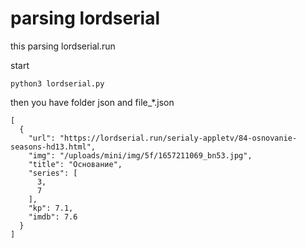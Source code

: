 # parsing lordserial

this parsing lordserial.run

start
```
python3 lordserial.py
```

then you have folder json and file_*.json

```
[
  {
    "url": "https://lordserial.run/serialy-appletv/84-osnovanie-seasons-hd13.html",
    "img": "/uploads/mini/img/5f/1657211069_bn53.jpg",
    "title": "Основание",
    "series": [
      3,
      7
    ],
    "kp": 7.1,
    "imdb": 7.6
  }
]
```